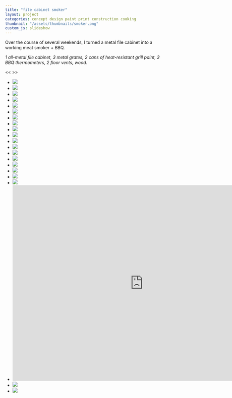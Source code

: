 ```yaml
---
title: "file cabinet smoker"
layout: project
categories: concept design paint print construction cooking
thumbnail: "/assets/thumbnails/smoker.png"
custom_js: slideshow
---
```


Over the course of several weekends, I turned a metal file cabinet into a working meat smoker + BBQ. 

_1 all-metal file cabinet, 3 metal grates, 2 cans of heat-resistant grill paint, 3 BBQ thermometers, 2 floor vents, wood._

<div class="slideshow">
  <span class="button prevButton"> << </span>
  <span class="button nextButton"> >> </span>
  <ul>
    <li><img src="{{ site.url }}/assets/filesmoker/1.jpg" ></li>
    <li><img src="{{ site.url }}/assets/filesmoker/2.jpg" ></li>
    <li><img src="{{ site.url }}/assets/filesmoker/3.jpg" ></li>
    <li><img src="{{ site.url }}/assets/filesmoker/4.jpg" ></li>
    <li><img src="{{ site.url }}/assets/filesmoker/5.jpg" ></li>
    <li><img src="{{ site.url }}/assets/filesmoker/6.jpg" ></li>
    <li><img src="{{ site.url }}/assets/filesmoker/7.jpg" ></li>
    <li><img src="{{ site.url }}/assets/filesmoker/9.jpg" ></li>
    <li><img src="{{ site.url }}/assets/filesmoker/10.jpg" ></li>
    <li><img src="{{ site.url }}/assets/filesmoker/11.jpg" ></li>
    <li><img src="{{ site.url }}/assets/filesmoker/12.jpg" ></li>
    <li><img src="{{ site.url }}/assets/filesmoker/13.jpg" ></li>
    <li><img src="{{ site.url }}/assets/filesmoker/15.jpg" ></li>
    <li><img src="{{ site.url }}/assets/filesmoker/16.jpg" ></li>
    <li><img src="{{ site.url }}/assets/filesmoker/15a.jpg" ></li>
    <li><img src="{{ site.url }}/assets/filesmoker/17.jpg" ></li>
    <li><img src="{{ site.url }}/assets/filesmoker/18.jpg" ></li>
    <li><img src="{{ site.url }}/assets/filesmoker/15b.jpg" ></li>
    <li><iframe width="840" height="630" src="https://www.youtube.com/embed/JdYlvx5l3zI" frameborder="0" allowfullscreen></iframe></li>
    <li><img src="{{ site.url }}/assets/filesmoker/19.jpg" ></li>
    <li><img src="{{ site.url }}/assets/filesmoker/20.jpg" ></li>
  </ul>
</div>

